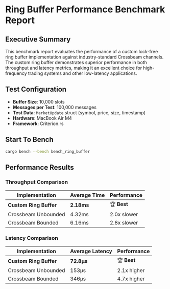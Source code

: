 # Ring Buffer Performance Benchmark Report

## Executive Summary

This benchmark report evaluates the performance of a custom lock-free ring buffer implementation against industry-standard Crossbeam channels. The custom ring buffer demonstrates superior performance in both throughput and latency metrics, making it an excellent choice for high-frequency trading systems and other low-latency applications.

## Test Configuration

- **Buffer Size**: 10,000 slots
- **Messages per Test**: 100,000 messages
- **Test Data**: `MarketUpdate` struct (symbol, price, size, timestamp)
- **Hardware**: MacBook Air M4
- **Framework**: Criterion.rs

## Start To Bench

```bash
cargo bench --bench bench_ring_buffer
```

## Performance Results

### Throughput Comparison

| Implementation | Average Time | Performance |
|----------------|--------------|-------------|
| **Custom Ring Buffer** | **2.18ms** | 🏆 **Best** |
| Crossbeam Unbounded | 4.32ms | 2.0x slower |
| Crossbeam Bounded | 6.16ms | 2.8x slower |

### Latency Comparison

| Implementation | Average Latency | Performance |
|----------------|-----------------|-------------|
| **Custom Ring Buffer** | **72.8μs** | 🏆 **Best** |
| Crossbeam Unbounded | 153μs | 2.1x higher |
| Crossbeam Bounded | 346μs | 4.7x higher |
